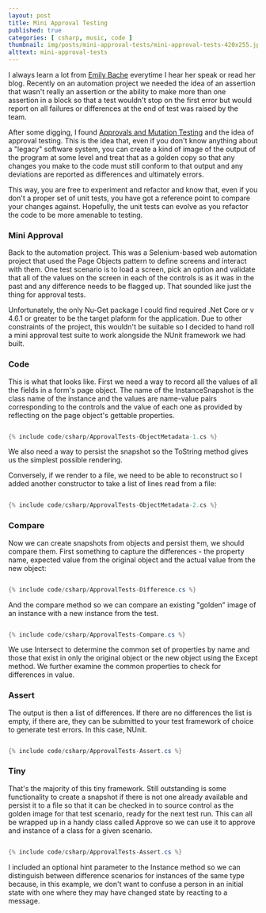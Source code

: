 ```yaml
---
layout: post
title: Mini Approval Testing
published: true
categories: [ csharp, music, code ]
thumbnail: img/posts/mini-approval-tests/mini-approval-tests-420x255.jpg
alttext: mini-approval-tests
---
```


I always learn a lot from <a href="https://twitter.com/emilybache">Emily Bache</a> everytime I hear her speak or read her blog. 
Recently on an automation project we needed the idea of an assertion that wasn't really an assertion or the ability to make 
more than one assertion in a block so that a test wouldn't stop on the first error but would report on all failures or differences 
at the end of test was raised by the team. 

After some digging, I found <a href="http://coding-is-like-cooking.info/2019/08/approvals-and-mutation-testing/">Approvals and Mutation Testing</a> 
and the idea of approval testing. This is the idea that, even if you don't know anything about a "legacy" software system, you can create a 
kind of image of the output of the program at some level and treat that as a golden copy so that any changes you make to the code must still conform 
to that output and any deviations are reported as differences and ultimately errors. 

This way, you are free to experiment and refactor and know that, even if you don't a proper set of unit tests, you have got a reference point 
to compare your changes against. Hopefully, the unit tests can evolve as you refactor the code to be more amenable to testing. 

### Mini Approval

Back to the automation project. This was a Selenium-based web automation project that used the Page Objects pattern to define screens and 
interact with them. One test scenario is to load a screen, pick an option and validate that all of the values on the screen in each of the 
controls is as it was in the past and any difference needs to be flagged up. That sounded like just the thing for approval tests. 

Unfortunately, the only Nu-Get package I could find required .Net Core or v 4.6.1 or greater to be the target plaform for the application. Due to 
other constraints of the project, this wouldn't be suitable so I decided to hand roll a mini approval test suite to work alongside the 
NUnit framework we had built. 

### Code 

This is what that looks like. First we need a way to record all the values of all the fields in a form's page object. The name of the InstanceSnapshot is 
the class name of the instance and the values are name-value pairs corresponding to the controls and the value of each one as provided by 
reflecting on the page object's gettable properties. 

```csharp

{% include code/csharp/ApprovalTests-ObjectMetadata-1.cs %}

```
We also need a way to persist the snapshot so the ToString method gives us the simplest possible rendering. 

Conversely, if we render to a file, we need to be able to reconstruct so I added another constructor to take a list of lines read from a file:

```csharp

{% include code/csharp/ApprovalTests-ObjectMetadata-2.cs %}

```

### Compare

Now we can create snapshots from objects and persist them, we should compare them. First something to capture the differences - the property name, 
expected value from the original object and the actual value from the new object:

```csharp

{% include code/csharp/ApprovalTests-Difference.cs %}

```

And the compare method so we can compare an existing "golden" image of an instance with a new instance from the test.

```csharp

{% include code/csharp/ApprovalTests-Compare.cs %}

```

We use Intersect to determine the common set of properties by name and those that exist in only the original object or the new object using the 
Except method. We further examine the common properties to check for differences in value. 

### Assert

The output is then a list of differences. If there are no differences the list is empty, if there are, they can be submitted to your test 
framework of choice to generate test errors. In this case, NUnit.


```csharp

{% include code/csharp/ApprovalTests-Assert.cs %}

```

### Tiny

That's the majority of this tiny framework. Still outstanding is some functionality to create a snapshot if there is not one already available and 
persist it to a file so that it can be checked in to source control as the golden image for that test scenario, ready for the next test run. This can 
all be wrapped up in a handy class called Approve so we can use it to approve and instance of a class for a given scenario. 

```csharp

{% include code/csharp/ApprovalTests-Assert.cs %}

```
I included an optional hint parameter to the Instance method so we can distinguish between difference scenarios for instances of the same type 
because, in this example, we don't want to confuse a person in an initial state with one where they may have changed state by reacting to a message.
